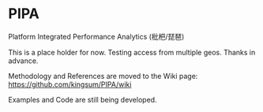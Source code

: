 # PIPA
Platform Integrated Performance Analytics (枇杷/琵琶)

This is a place holder for now. Testing access from multiple geos. Thanks in advance.

Methodology and References are moved to the Wiki page: https://github.com/kingsum/PIPA/wiki

Examples and Code are still being developed.

